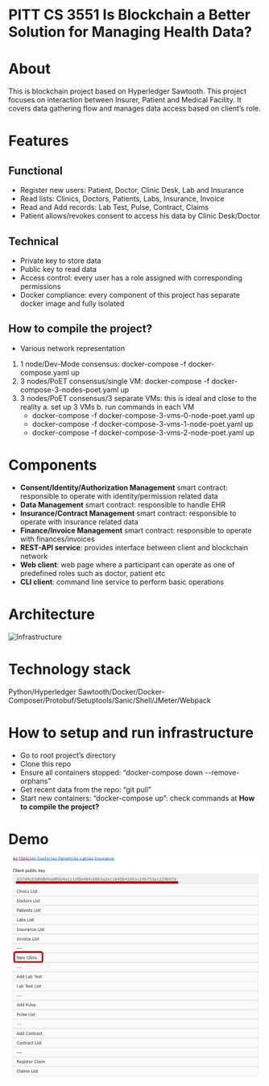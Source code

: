 # PITT CS 3551 Is Blockchain a Better Solution for Managing Health Data?﻿

# About

This is blockchain project based on Hyperledger Sawtooth. This project focuses on interaction between Insurer, 
Patient and Medical Facility. It covers data gathering flow and manages data access based on client’s role.

# Features

## Functional

- Register new users: Patient, Doctor, Clinic Desk, Lab and Insurance
- Read lists: Clinics, Doctors, Patients, Labs, Insurance, Invoice
- Read and Add records: Lab Test, Pulse, Contract, Claims
- Patient allows/revokes consent to access his data by Clinic Desk/Doctor

## Technical

- Private key to store data
- Public key to read data
- Access control: every user has a role assigned with corresponding permissions
- Docker compliance: every component of this project has separate docker image and fully isolated

## How to compile the project?

- Various network representation
1. 1 node/Dev-Mode consensus: docker-compose -f docker-compose.yaml up
2. 3 nodes/PoET consensus/single VM: docker-compose -f docker-compose-3-nodes-poet.yaml up
3. 3 nodes/PoET consensus/3 separate VMs: this is ideal and close to the reality
   a. set up 3 VMs
   b. run commands in each VM
   - docker-compose -f docker-compose-3-vms-0-node-poet.yaml up
   - docker-compose -f docker-compose-3-vms-1-node-poet.yaml up
   - docker-compose -f docker-compose-3-vms-2-node-poet.yaml up

# Components

- **Consent/Identity/Authorization Management** smart contract: responsible to operate with identity/permission related data
- **Data Management** smart contract: responsible to handle EHR
- **Insurance/Contract Management** smart contract: responsible to operate with insurance related data
- **Finance/Invoice Management** smart contract: responsible to operate with finances/invoices
- **REST-API service**: provides interface between client and blockchain network
- **Web client**: web page where a participant can operate as one of predefined roles such as doctor, patient etc
- **CLI client**: command line service to perform basic operations

# Architecture

![Infrastructure](https://github.com/hyperledger-labs/sawtooth-healthcare/blob/master/MedicalInsurance.png)

# Technology stack

Python/Hyperledger Sawtooth/Docker/Docker-Composer/Protobuf/Setuptools/Sanic/Shell/JMeter/Webpack

# How to setup and run infrastructure

- Go to root project’s directory
- Clone this repo
- Ensure all containers stopped: “docker-compose down --remove-orphans”
- Get recent data from the repo: “git pull”
- Start new containers: “docker-compose up”: check commands at **How to compile the project?**

# Demo
![Demo](https://github.com/kyyeh/sawtooth-healthcare/blob/master/Home.png)


